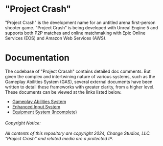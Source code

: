 # "Project Crash"
"Project Crash" is the development name for an untitled arena first-person shooter game. "Project Crash" is being developed with Unreal Engine 5 and supports both P2P matches and online matchmaking with Epic Online Services (EOS) and Amazon Web Services (AWS).

# Documentation
The codebase of "Project Crasah" contains detailed doc comments. But given the complex and intertwining nature of various systems, such as the Gameplay Abilities System (GAS), several external documents have been written to detail these frameworks with greater clarity, from a higher level. These documents can be viewed at the links listed below.

* [Gameplay Abilities System](https://docs.google.com/document/d/1lrocajswgfGHrTl-TFuM-Iw5N444_QWDiKfILris98c/edit?usp=sharing)
* [Enhanced Input System](https://docs.google.com/document/d/14MctqQ5xBJUGY_rECkic1fV7ar-tnsWgIixjtUjG0ho/edit?usp=sharing)
* [Equipment System (Incomplete)](https://docs.google.com/document/d/1Crvtr5GLEnEXgaKbAM2hrokMUI4bmXdkZud7vnmHgVc/edit?usp=sharing)

<h6>Copyright Notice:
<br></br>
All contents of this repository are copyright 2024, Change Studios, LLC. "Project Crash" and related media are a protected IP.</h6>